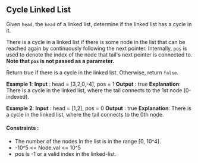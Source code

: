 ## Cycle Linked List

Given `head`, the `head` of a linked list, determine if the linked list has a cycle in it.

There is a cycle in a linked list if there is some node in the list that can be reached again by continuously following the next pointer. Internally, `pos` is used to denote the index of the node that tail's next pointer is connected to. **Note that `pos` is not passed as a parameter.**

Return true if there is a cycle in the linked list. Otherwise, return `false`.

**Example 1**:
**Input** : head = [3,2,0,-4], pos = 1
**Output** : true
**Explanation**: There is a cycle in the linked list, where the tail connects to the 1st node (0-indexed).

**Example 2**:
**Input** : head = [1,2], pos = 0
**Output** : true
**Explanation**: There is a cycle in the linked list, where the tail connects to the 0th node.


#### Constraints :

- The number of the nodes in the list is in the range [0, 10^4].
- -10^5 <= Node.val <= 10^5
- pos is -1 or a valid index in the linked-list.
